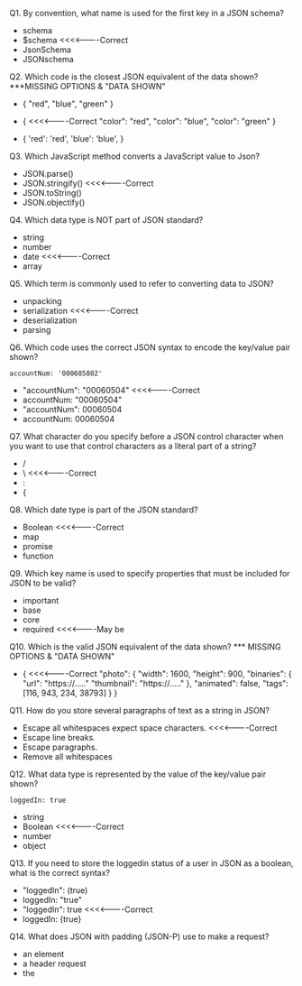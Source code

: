 Q1. By convention, what name is used for the first key in a JSON schema?
- schema
- $schema <<<<----Correct
- JsonSchema
- JSONschema


Q2. Which code is the closest JSON equivalent of the data shown? ***MISSING OPTIONS & "DATA SHOWN"
- {
    "red",
    "blue",
    "green"
  }
- { <<<<----Correct
    "color": "red",
    "color": "blue",
    "color": "green"
  }

- {
    'red': 'red',
    'blue': 'blue',
}


Q3. Which JavaScript method converts a JavaScript value to Json?
- JSON.parse()
- JSON.stringify() <<<<----Correct
- JSON.toString()
- JSON.objectify()


Q4. Which data type is NOT part of JSON standard?
- string
- number
- date <<<<----Correct
- array


Q5. Which term is commonly used to refer to converting data to JSON?
- unpacking
- serialization <<<<----Correct
- deserialization
- parsing 


Q6. Which code uses the correct JSON syntax to encode the key/value pair shown?
```
accountNum: '000605802'
```
- "accountNum": "00060504" <<<<----Correct
- accountNum: "00060504"
- "accountNum": 00060504
- accountNum: 00060504


Q7. What character do you specify before a JSON control character when you want to use that control characters as a literal part of a string?
- /
- \ <<<<----Correct
- :
- {


Q8. Which date type is part of the JSON standard?
- Boolean <<<<----Correct
- map
- promise
- function


Q9. Which key name is used to specify properties that must be included for JSON to be valid?
- important
- base
- core
- required <<<<----May be


Q10. Which is the valid JSON equivalent of the data shown? *** MISSING OPTIONS & "DATA SHOWN"
- { <<<<----Correct
    "photo": {
        "width": 1600,
        "height": 900,
        "binaries": {
            "url": "https://....."
            "thumbnail": "https://....."
        },
        "animated": false,
        "tags": [116, 943, 234, 38793]
    }
}


Q11. How do you store several paragraphs of text as a string in JSON?
- Escape all whitespaces expect space characters. <<<<----Correct
- Escape line breaks.
- Escape paragraphs.
- Remove all whitespaces


Q12. What data type is represented by the value of the key/value pair shown?
```
loggedIn: true
```
- string
- Boolean <<<<----Correct
- number
- object


Q13. If you need to store the loggedin status of a user in JSON as a boolean, what is the correct syntax?
- "loggedIn": (true)
- loggedIn: "true"
- "loggedIn": true <<<<----Correct
- loggedIn: {true}


Q14. What does JSON with padding (JSON-P) use to make a request?
- an <origin> element
- a header request 
- the <script> element <<<<----Correct
- the XMLHttpRequest object


Q15. Which value is supported in the JSON specifications?
- undefined
- infinity
- NaN
- null <<<<----Correct


Q16. Which JavaScript method converts a Json to JavaScript value?
- JSON.parse() <<<<----Correct
- JSON.stringify()
- JSON.toString()
- JSON.objectify()

Q17. Transferring JSON information from client to server and back again often includes HTTP requests. Match each method with the best choice describing its use.

    1.Sends data to specific server to create or update information.

    2.Sends data to specific server to create or update information without the risk of creating the resource more than once.

    3.Previews what the GET request response might be without the body of the text.

    4.Learns the communication channels used by the target source.

    5.Requests information from a specific source.

    6.Removes information.


- 1.POST
  2.DELETE
  3.OPTIONS
  4.HEADER
  5.GET
  6.PUT
 
- 1.POST
  2.PUT
  3.HEADER
  4.OPTIONS
  5.GET
  6.DELETE
 
- 1.POST
  2.DELETE
  3.OPTIONS
  4.HEADER
  5.GET
  6.PUT
 
- 1.POST
  2.PUT
  3.HEADER
  4.OPTIONS
  5.GET
  6.DELETE <<<<----Correct


Q18. Which code uses valid JSON syntax for the text "Centennial Olympics?
-{
  "host": "Atlanta",
  "year": 1996
  /* Centennial Olympics */
 }
-{
  "host": "Atlanta",
  "year": 1996,
  /* Centennial Olympics */
 }
-{
  "host": "Atlanta",
  "year": 1996
  // Centennial Olympics
 }
-{
  "host": "Atlanta",
  "year": 1996,
  "comments": "Centennial Olympics"  <<<<----Correct
 }

Q19. Can trailing commas be used in objects and arrays?
- yes
- only if there is more than one item
- no  <<<<----Correct
- only when arrays and objects contain more than 10 items

Q20. Which whitespace characters should be escaped within a string?
- All whitespace is allowed.
- double quotes, slashes new lines, and carriage returns
- new lines and carriage returns only <<<<----Correct
- double quotes only

Q21. Which is supported by YAML but not supported by JSON?
- nested
- comments  <<<<----Correct
- arrays
- null values

Q22. Which is an invalid JSON value?
- "'|=(_)(X 72(_)|\/||*'"
- "|=(_)(X 72(_)|\/||*"
- "|=(_)(X\" \"72(_)|\/||*"
- "\s(_)(X 72(_)|\/||*"  <<<<----Correct

Q23. How do you encode a date in JSON?
- Convert the date to UTC and enclose in quotes.
- Encode the date as string using the ISO-8601 date format. <<<<----Correct
- Wrap the date in double quotes.
- Add a "date" key to your object and include the date as string.

Q24. What’s wrong with this JavaScript?
JSON.parse({"first": "Sarah", "last": "Connor"}) ;
- JSON should be wrapped with curly braces.
- JSON.parse() is missing an argument.
- The value supplied to JSON.parse() is not a string. <<<<----Correct
- Nothing is wrong with it.

Q25. What does this JavaScript code print?
    printNullness(JSON.parse('{ "lemmings": [] }'));
    printNullness(JSON.parse('{ "lemmings": null }'));
    printNullness(JSON.parse('{ "lemmings": "null" }'));

    function printNullness(){
      if (testMe.lemmings == null)
        console.log("null");
      else
        console.log("not null");
    }

- not null <<<<----Correct
  null
  not null
 
- null
  null
  not null
  
- not null
  null
  null
  
- null
  null
  null

Q26. What tool might you use to validate your JSON?
- JSONLint <<<<----Correct
- ValidateJSON
- JSONFiddle 
- TextEdit

Q27. What characters denote strings in JSON?
- double quotes <<<<----Correct
- smart (curly) quotes
- single or double quotes
- single quotes

Q28. Which code is a valid JSON equivalent of the key/value pair shown that also preserves the data type?
 **constant: 6.022E23**
- "constant": "6.022E23"   <<<<----Correct
- "constant": "6\.022\E23"
- constant: 6.022E23
- constant: "6.022E23"

(***note it should be mentioned that Scientific Notation is a valid JSON number. You can use `e` or `E`. https://json-schema.org/understanding-json-schema/reference/numeric.html)

Q29. Which element is added to the DOM to create a JSON-P request?
- <object>
- <script>  <<<<----Correct
- <script>  <<<<----Correct
- <meta>

Q30. Why do so many APIs use JSON?
- Because it's object-based.
- Because it's a simple and adaptable format for sharing data. 
- Because it's based on JavaScript.  <<<<----Correct
- Because it is derived from SGML.

Q31. You need to assemble a list of members, but your JSON is not parsing correctly. How do you change it?
**{
"avengers": [
"iron man",
"hulk",
"thor",
"black widow",
"ant man",
"spider man'
]
}**

- **{
"avengers": [
"iron man",
"hulk",
"thor",
"black widow",
"ant man",
"spider man"
]
}**  <<<<----Correct

- **{
'avengers': [
{'iron man',
'hulk',
'thor',
'black widow',
'ant man',
'spider man'}
]
}**

- **{
'avengers': [
'iron man',
'hulk',
'thor',
'black widow',
'ant man',
'spider man'
]
}**

- **{
"avengers": {[
"iron man",
"hulk",
"thor",
"black widow",
"ant man",
"spider man"
]}
}**

Q32. When building dynamic web applications using AJAX, developers originally used the ____ data format, which has since been replaced by JSON.
- XML <<<<----Correct
- GRAPHQL
- REST
- SOAP

Q33. How is a true boolean value represented in JSON?
- TRUE
- "true"
- 1
- true <<<<----Correct

Q34. Which array is valid JSON?
- ['tatooine', 'hoth', 'dagobah']
- [tatooine, hoth, dagobah]
- ["tatooine", "hoth", "dagobah",]
- ["tatooine", "hoth", "dagobah"] <<<<----Correct

Q35. What data type is encoded in the outermost component of the JSON shown?
[
 {
 "year": 2024
 },
 {
 "location": "unknown"
 }
]
- object
- array <<<<----Correct
- number
- string

Q36. Which is ignored by JSON but treated as significant by YAML?
- trailing commas
- trailing decimals
- whitespace 
- leading zeroes <<<<----Correct

Q37. When you need to set the value of a key in JSON to be blank, what is the correct syntax for the empty value?
- FALSE
- 0
- "" 
- null  <<<<----Correct

Q38. How do you assign a number value in JSON?
- Escape the number with a backslash.
- Enclose the number in double quotes.
- Enclose the number in single quotes.
- Leave the number as is. <<<<----Correct

Q39. Which code uses the correct JSON syntax for encoding a key/value pair with a null value?
- "lastVisit": "nul1"
- lastVisit: null
- "lastVisit": 0
- "lastVisit": undefined
**NONE OF THESE ARE CORRECT A CORRECT ANSWER WOULD LOOK LIKE `"lastVisit": null`**

Q40. Which reference to the Unicode character U+1F602 complies with the JSON standard?
- 128514
- d83dde02
- \uD83D\uDE02 <<<<----Correct
- \&#128514;

Q41. Which code uses the correct JSON syntax for a key/Value pair containing a string?
- "largest": "blue whale" <<<<----Correct
- largest: 'blue whale'
- 'largest': 'blue whale' 
- largest: "blue whale" 

Q42. Which key name is used to specify data type in a JSON schema?
- data
- schemadata
- schematype
- type <<<<----Correct

Q43. Which code is a valid JSON equivalent of the key/value pair shown that also preserves the original value?

**UPC: 043875**
- "UPC": \043875
- UPC: "043875"
- "UPC": 043875
- UPC: '043875'
**NONE OF THESE ARE CORRECT A CORRECT ANSWER WOULD LOOK LIKE `"UPC": "043875"`**

Q44. Which data format is a JSON schema written in?
- markdown
- YAML
- XML
- JSON <<<<----Correct

Q45. Which code is valid JSON equivalent of the key/value pair shown that also preserves the data type?
**variance: -0.0823**
- "variance": "-0.0823" <<<<----Correct
- variance: "-0.0823"
- "variance": "\-0.0823"
- variance: -0.0823

Q46. With what character should key/value pairs be separated?
- colon  <<<<----Correct
- space
- semicolon
- comma
